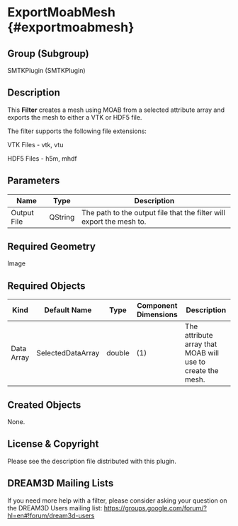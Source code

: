 ExportMoabMesh {#exportmoabmesh}
=============

## Group (Subgroup) ##
SMTKPlugin (SMTKPlugin)

## Description ##
This **Filter** creates a mesh using MOAB from a selected attribute array and exports the mesh to either a VTK or HDF5 file.

The filter supports the following file extensions:

VTK Files - vtk, vtu

HDF5 Files - h5m, mhdf

## Parameters ##
| Name | Type | Description |
|------|------|------|
| Output File | QString | The path to the output file that the filter will export the mesh to. |

## Required Geometry ##
Image

## Required Objects ##
| Kind | Default Name | Type | Component Dimensions | Description |
|------|--------------|-------------|---------|-----|
| Data Array | SelectedDataArray | double | (1) | The attribute array that MOAB will use to create the mesh. |

## Created Objects ##
None.

## License & Copyright ##

Please see the description file distributed with this plugin.

## DREAM3D Mailing Lists ##

If you need more help with a filter, please consider asking your question on the DREAM3D Users mailing list:
https://groups.google.com/forum/?hl=en#!forum/dream3d-users